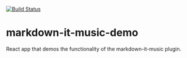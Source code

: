 [![Build Status](https://travis-ci.com/music-markdown/markdown-it-music-demo.svg?branch=master)](https://travis-ci.com/music-markdown/markdown-it-music-demo)

# markdown-it-music-demo
React app that demos the functionality of the markdown-it-music plugin.
